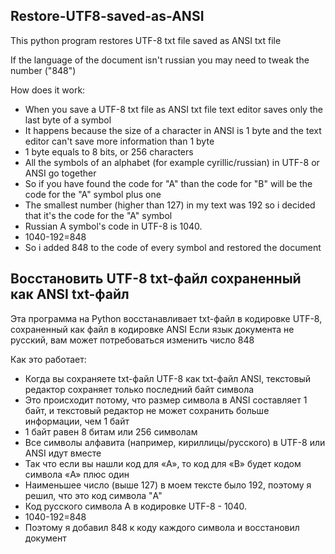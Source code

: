 ## Restore-UTF8-saved-as-ANSI
This python program restores UTF-8 txt file saved as ANSI txt file

If the language of the document isn't russian you may need to tweak the number ("848")

How does it work:
- When you save a UTF-8 txt file as ANSI txt file text editor saves only the last byte of a symbol
- It happens because the size of a character in ANSI is 1 byte and the text editor can't save more information than 1 byte
- 1 byte equals to 8 bits, or 256 characters
- All the symbols of an alphabet (for example cyrillic/russian) in UTF-8 or ANSI go together
- So if you have found the code for "A" than the code for "B" will be the code for the "A" symbol plus one
- The smallest number (higher than 127) in my text was 192 so i decided that it's the code for the "A" symbol
- Russian A symbol's code in UTF-8 is 1040.
- 1040-192=848
- So i added 848 to the code of every symbol and restored the document

## Восстановить UTF-8 txt-файл сохраненный как ANSI txt-файл

Эта программа на Python восстанавливает txt-файл в кодировке UTF-8, сохраненный как файл в кодировке ANSI
Если язык документа не русский, вам может потребоваться изменить число 848

Как это работает:
- Когда вы сохраняете txt-файл UTF-8 как txt-файл ANSI, текстовый редактор сохраняет только последний байт символа
- Это происходит потому, что размер символа в ANSI составляет 1 байт, и текстовый редактор не может сохранить больше информации, чем 1 байт
- 1 байт равен 8 битам или 256 символам
- Все символы алфавита (например, кириллицы/русского) в UTF-8 или ANSI идут вместе
- Так что если вы нашли код для «A», то код для «B» будет кодом символа «A» плюс один
- Наименьшее число (выше 127) в моем тексте было 192, поэтому я решил, что это код символа "A"
- Код русского символа A в кодировке UTF-8 - 1040.
- 1040-192=848
- Поэтому я добавил 848 к коду каждого символа и восстановил документ
